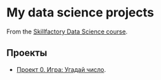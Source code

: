 # My data science projects

From the [Skillfactory Data Science course](https://skillfactory.ru/data-scientist).

## Проекты

* [Проект 0. Игра: Угадай число]().
